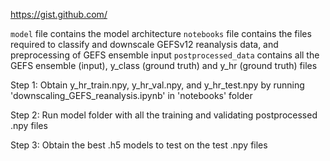 https://gist.github.com/

`model` file contains the model architecture 
`notebooks` file contains the files required to classify and downscale GEFSv12 reanalysis data, and preprocessing of GEFS ensemble input
`postprocessed_data` contains all the GEFS ensemble (input), y_class (ground truth) and y_hr (ground truth) files

Step 1:
Obtain y_hr_train.npy, y_hr_val.npy, and y_hr_test.npy by running 'downscaling_GEFS_reanalysis.ipynb' in 'notebooks' folder

Step 2:
Run model folder with all the training and validating postprocessed .npy files

Step 3:
Obtain the best .h5 models to test on the test .npy files




